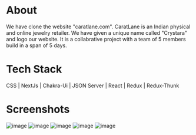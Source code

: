 
<h1>About</h1>
We have clone the website "caratlane.com". CaratLane is an Indian physical and online jewelry retailer. We have given a unique name called "Crystara" and logo our website. It is a collabrative project with a team of 5 members build in a span of 5 days. 


<h1>Tech Stack</h1>
CSS  |  NextJs  |  Chakra-Ui  |  JSON Server  |  React  |  Redux  |  Redux-Thunk 




<h1>Screenshots</h1>

![image](https://user-images.githubusercontent.com/107555012/221481882-b81fa6b0-7a9e-4024-a9e8-2c957076a65a.png)
![image](https://user-images.githubusercontent.com/107555012/221482169-6ba59008-2a5c-4663-a229-3fddf9e3fe08.png)
![image](https://user-images.githubusercontent.com/107555012/221482281-0f53b5da-27c8-440f-9311-5fccecb893b2.png)
![image](https://user-images.githubusercontent.com/107555012/221482695-d0b1bf04-e5ce-4201-8101-bee2a41fa309.png)
![image](https://user-images.githubusercontent.com/107555012/221484812-88e75954-7030-4026-9166-5a20490021b0.png)



